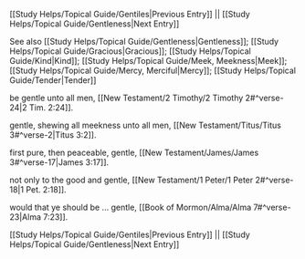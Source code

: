 [[Study Helps/Topical Guide/Gentiles|Previous Entry]]  ||  [[Study Helps/Topical Guide/Gentleness|Next Entry]]

 See also [[Study Helps/Topical Guide/Gentleness|Gentleness]]; [[Study Helps/Topical Guide/Gracious|Gracious]]; [[Study Helps/Topical Guide/Kind|Kind]]; [[Study Helps/Topical Guide/Meek, Meekness|Meek]]; [[Study Helps/Topical Guide/Mercy, Merciful|Mercy]]; [[Study Helps/Topical Guide/Tender|Tender]]

 be gentle unto all men, [[New Testament/2 Timothy/2 Timothy 2#^verse-24|2 Tim. 2:24]].

 gentle, shewing all meekness unto all men, [[New Testament/Titus/Titus 3#^verse-2|Titus 3:2]].

 first pure, then peaceable, gentle, [[New Testament/James/James 3#^verse-17|James 3:17]].

 not only to the good and gentle, [[New Testament/1 Peter/1 Peter 2#^verse-18|1 Pet. 2:18]].

 would that ye should be ... gentle, [[Book of Mormon/Alma/Alma 7#^verse-23|Alma 7:23]].

[[Study Helps/Topical Guide/Gentiles|Previous Entry]]  ||  [[Study Helps/Topical Guide/Gentleness|Next Entry]]